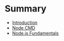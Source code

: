 # Summary

* [Introduction](README.md)
* [Node CMD](chapter1.md)
* [Node.js Fundamentals](nodejs-fundamentals.md)

